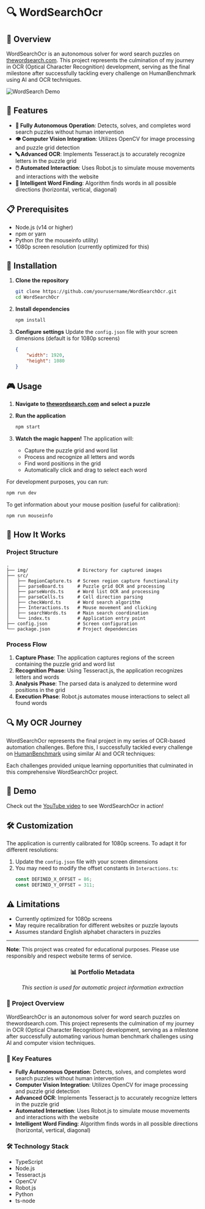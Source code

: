 # 🔍 WordSearchOcr

## 🌟 Overview

WordSearchOcr is an autonomous solver for word search puzzles on [thewordsearch.com](https://thewordsearch.com/). This project represents the culmination of my journey in OCR (Optical Character Recognition) development, serving as the final milestone after successfully tackling every challenge on HumanBenchmark using AI and OCR techniques.

![WordSearch Demo](https://i.imgur.com/placeholder.jpg)

## 🚀 Features

- **🤖 Fully Autonomous Operation**: Detects, solves, and completes word search puzzles without human intervention
- **👁️ Computer Vision Integration**: Utilizes OpenCV for image processing and puzzle grid detection
- **🔤 Advanced OCR**: Implements Tesseract.js to accurately recognize letters in the puzzle grid
- **🖱️ Automated Interaction**: Uses Robot.js to simulate mouse movements and interactions with the website
- **🧩 Intelligent Word Finding**: Algorithm finds words in all possible directions (horizontal, vertical, diagonal)

## 📋 Prerequisites

- Node.js (v14 or higher)
- npm or yarn
- Python (for the mouseinfo utility)
- 1080p screen resolution (currently optimized for this)

## 🔧 Installation

1. **Clone the repository**
   ```bash
   git clone https://github.com/yourusername/WordSearchOcr.git
   cd WordSearchOcr
   ```

2. **Install dependencies**
   ```bash
   npm install
   ```

3. **Configure settings**
   Update the `config.json` file with your screen dimensions (default is for 1080p screens)
   ```json
   {
       "width": 1920,
       "height": 1080
   }
   ```

## 🎮 Usage

1. **Navigate to [thewordsearch.com](https://thewordsearch.com/) and select a puzzle**

2. **Run the application**
   ```bash
   npm start
   ```

3. **Watch the magic happen!** The application will:
   - Capture the puzzle grid and word list
   - Process and recognize all letters and words
   - Find word positions in the grid
   - Automatically click and drag to select each word

For development purposes, you can run:
```bash
npm run dev
```

To get information about your mouse position (useful for calibration):
```bash
npm run mouseinfo
```

## 🧠 How It Works

### Project Structure

```
.
├── img/                  # Directory for captured images
├── src/
│   ├── RegionCapture.ts  # Screen region capture functionality
│   ├── parseBoard.ts     # Puzzle grid OCR and processing
│   ├── parseWords.ts     # Word list OCR and processing
│   ├── parseCells.ts     # Cell direction parsing
│   ├── checkWord.ts      # Word search algorithm
│   ├── Interactions.ts   # Mouse movement and clicking
│   ├── searchWords.ts    # Main search coordination
│   └── index.ts          # Application entry point
├── config.json           # Screen configuration
└── package.json          # Project dependencies
```

### Process Flow

1. **Capture Phase**: The application captures regions of the screen containing the puzzle grid and word list
2. **Recognition Phase**: Using Tesseract.js, the application recognizes letters and words
3. **Analysis Phase**: The parsed data is analyzed to determine word positions in the grid
4. **Execution Phase**: Robot.js automates mouse interactions to select all found words

## 🔍 My OCR Journey

WordSearchOcr represents the final project in my series of OCR-based automation challenges. Before this, I successfully tackled every challenge on [HumanBenchmark](https://humanbenchmark.com/) using similar AI and OCR techniques:

Each challenges provided unique learning opportunities that culminated in this comprehensive WordSearchOcr project.

## 🎥 Demo

Check out the [YouTube video](https://www.youtube.com/watch?v=KIiOrXnvHj8) to see WordSearchOcr in action!

## 🛠️ Customization

The application is currently calibrated for 1080p screens. To adapt it for different resolutions:

1. Update the `config.json` file with your screen dimensions
2. You may need to modify the offset constants in `Interactions.ts`:
   ```typescript
   const DEFINED_X_OFFSET = 86;
   const DEFINED_Y_OFFSET = 311;
   ```

## ⚠️ Limitations

- Currently optimized for 1080p screens
- May require recalibration for different websites or puzzle layouts
- Assumes standard English alphabet characters in puzzles

---

**Note**: This project was created for educational purposes. Please use responsibly and respect website terms of service.

<!-- PORTFOLIO_METADATA_START -->
<div align="center">
  <h3>📊 Portfolio Metadata</h3>
  <p><em>This section is used for automatic project information extraction</em></p>
</div>

### 📜 Project Overview
WordSearchOcr is an autonomous solver for word search puzzles on thewordsearch.com. This project represents the culmination of my journey in OCR (Optical Character Recognition) development, serving as a milestone after successfully automating various human benchmark challenges using AI and computer vision techniques.

### 🎯 Key Features
- **Fully Autonomous Operation**: Detects, solves, and completes word search puzzles without human intervention
- **Computer Vision Integration**: Utilizes OpenCV for image processing and puzzle grid detection
- **Advanced OCR**: Implements Tesseract.js to accurately recognize letters in the puzzle grid
- **Automated Interaction**: Uses Robot.js to simulate mouse movements and interactions with the website
- **Intelligent Word Finding**: Algorithm finds words in all possible directions (horizontal, vertical, diagonal)

### 🛠️ Technology Stack
- TypeScript
- Node.js
- Tesseract.js
- OpenCV
- Robot.js
- Python
- ts-node
<!-- PORTFOLIO_METADATA_END -->
